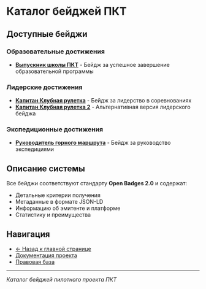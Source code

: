 ﻿# Каталог бейджей ПКТ

## Доступные бейджи

### Образовательные достижения
- **[Выпускник школы ПКТ](выпускник-школы-пкт-badge.md)** - Бейдж за успешное завершение образовательной программы

### Лидерские достижения  
- **[Капитан Клубная рулетка](капитан-клубная-рулетка-badge.md)** - Бейдж за лидерство в соревнованиях
- **[Капитан Клубная рулетка 2](капитан-клубная-рулетка-2-badge.md)** - Альтернативная версия лидерского бейджа

### Экспедиционные достижения
- **[Руководитель горного маршрута](рукль-горного-маршрута-badge.md)** - Бейдж за руководство экспедициями

## Описание системы

Все бейджи соответствуют стандарту **Open Badges 2.0** и содержат:
- Детальные критерии получения
- Метаданные в формате JSON-LD
- Информацию об эмитенте и платформе
- Статистику и преимущества

## Навигация

- [← Назад к главной странице](../README.md)
- [Документация проекта](../документы/)
- [Правовая база](../правовые-документы/)

---

*Каталог бейджей пилотного проекта ПКТ*

